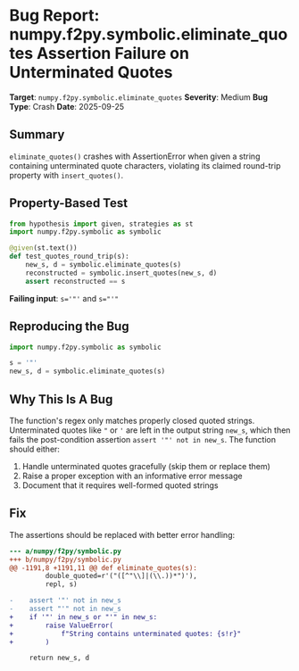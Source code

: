 # Bug Report: numpy.f2py.symbolic.eliminate_quotes Assertion Failure on Unterminated Quotes

**Target**: `numpy.f2py.symbolic.eliminate_quotes`
**Severity**: Medium
**Bug Type**: Crash
**Date**: 2025-09-25

## Summary

`eliminate_quotes()` crashes with AssertionError when given a string containing unterminated quote characters, violating its claimed round-trip property with `insert_quotes()`.

## Property-Based Test

```python
from hypothesis import given, strategies as st
import numpy.f2py.symbolic as symbolic

@given(st.text())
def test_quotes_round_trip(s):
    new_s, d = symbolic.eliminate_quotes(s)
    reconstructed = symbolic.insert_quotes(new_s, d)
    assert reconstructed == s
```

**Failing input**: `s='"'` and `s="'"`

## Reproducing the Bug

```python
import numpy.f2py.symbolic as symbolic

s = '"'
new_s, d = symbolic.eliminate_quotes(s)
```

## Why This Is A Bug

The function's regex only matches properly closed quoted strings. Unterminated quotes like `"` or `'` are left in the output string `new_s`, which then fails the post-condition assertion `assert '"' not in new_s`. The function should either:
1. Handle unterminated quotes gracefully (skip them or replace them)
2. Raise a proper exception with an informative error message
3. Document that it requires well-formed quoted strings

## Fix

The assertions should be replaced with better error handling:

```diff
--- a/numpy/f2py/symbolic.py
+++ b/numpy/f2py/symbolic.py
@@ -1191,8 +1191,11 @@ def eliminate_quotes(s):
         double_quoted=r'("([^"\\]|(\\.))*")'),
         repl, s)

-    assert '"' not in new_s
-    assert "'" not in new_s
+    if '"' in new_s or "'" in new_s:
+        raise ValueError(
+            f"String contains unterminated quotes: {s!r}"
+        )

     return new_s, d
```